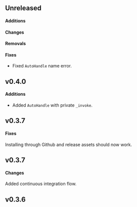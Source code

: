 ## Unreleased

#### Additions

#### Changes

#### Removals

#### Fixes

- Fixed `AutoHandle` name error.

## v0.4.0

#### Additions

- Added `AutoHandle` with private `_invoke`.

## v0.3.7

#### Fixes

Installing through Github and release assets should now work.

## v0.3.7

#### Changes

Added continuous integration flow.

## v0.3.6
